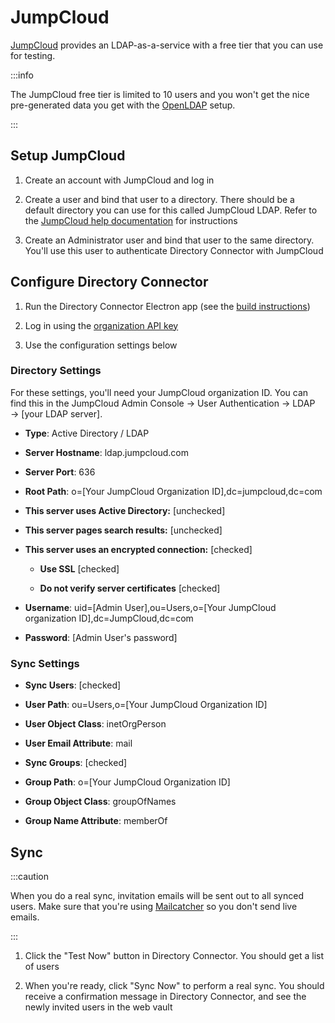# JumpCloud

[JumpCloud](https://jumpcloud.com/) provides an LDAP-as-a-service with a free tier that you can use
for testing.

:::info

The JumpCloud free tier is limited to 10 users and you won't get the nice pre-generated data you get
with the [OpenLDAP](./open-ldap.md) setup.

:::

## Setup JumpCloud

1. Create an account with JumpCloud and log in

2. Create a user and bind that user to a directory. There should be a default directory you can use
   for this called JumpCloud LDAP. Refer to the
   [JumpCloud help documentation](https://support.jumpcloud.com/support/s/article/using-jumpclouds-ldap-as-a-service1#createuser)
   for instructions

3. Create an Administrator user and bind that user to the same directory. You'll use this user to
   authenticate Directory Connector with JumpCloud

## Configure Directory Connector

1. Run the Directory Connector Electron app (see the [build instructions](./index.mdx))

2. Log in using the [organization API key](https://bitwarden.com/help/public-api/#authentication)

3. Use the configuration settings below

### Directory Settings

For these settings, you'll need your JumpCloud organization ID. You can find this in the JumpCloud
Admin Console → User Authentication → LDAP → [your LDAP server].

- **Type**: Active Directory / LDAP

- **Server Hostname**: ldap.jumpcloud.com

- **Server Port**: 636

- **Root Path**: o=[Your JumpCloud Organization ID],dc=jumpcloud,dc=com

- **This server uses Active Directory:** [unchecked]

- **This server pages search results:** [unchecked]

- **This server uses an encrypted connection:** [checked]

  - **Use SSL** [checked]

  - **Do not verify server certificates** [checked]

- **Username**: uid=[Admin User],ou=Users,o=[Your JumpCloud organization ID],dc=JumpCloud,dc=com

- **Password**: [Admin User's password]

### Sync Settings

- **Sync Users**: [checked]

- **User Path**: ou=Users,o=[Your JumpCloud Organization ID]

- **User Object Class**: inetOrgPerson

- **User Email Attribute**: mail

- **Sync Groups**: [checked]

- **Group Path**: o=[Your JumpCloud Organization ID]

- **Group Object Class**: groupOfNames

- **Group Name Attribute**: memberOf

## Sync

:::caution

When you do a real sync, invitation emails will be sent out to all synced users. Make sure that
you're using [Mailcatcher](../../../server/guide/#mailcatcher) so you don't send live emails.

:::

1. Click the "Test Now" button in Directory Connector. You should get a list of users

2. When you're ready, click "Sync Now" to perform a real sync. You should receive a confirmation
   message in Directory Connector, and see the newly invited users in the web vault
